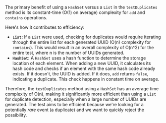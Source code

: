 The primary benefit of using a `HashSet` versus a `List` in the `testDuplicates` method is its constant-time (O(1) on average) complexity for `add` and `contains` operations.

Here's how it contributes to efficiency:

*   **`List`:** If a `List` were used, checking for duplicates would require iterating through the entire list for each generated UUID (O(n) complexity for `contains`). This would result in an overall complexity of O(n^2) for the entire test, where n is the number of UUIDs generated.
*   **`HashSet`:** A `HashSet` uses a hash function to determine the storage location of each element. When adding a new UUID, it calculates its hash code and checks if an element with the same hash code already exists. If it doesn't, the UUID is added. If it does, `add` returns `false`, indicating a duplicate. This check happens in constant time on average.

Therefore, the `testDuplicates` method using a `HashSet` has an average time complexity of O(n), making it significantly more efficient than using a `List` for duplicate detection, especially when a large number of UUIDs are generated.  The test aims to be efficient because we're looking for a potentially *rare* event (a duplicate) and we want to quickly reject the possibility.